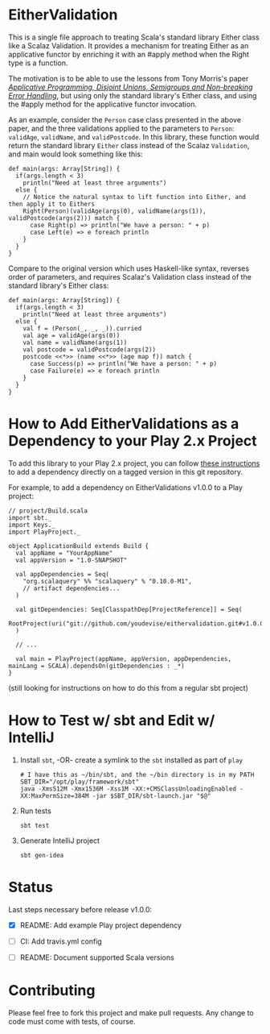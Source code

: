 EitherValidation
================
This is a single file approach to treating Scala's standard library Either class
like a Scalaz Validation. It provides a mechanism for treating Either as an
applicative functor by enriching it with an #apply method when the Right type
is a function.

The motivation is to be able to use the lessons from Tony Morris's paper
[_Applicative Programming, Disjoint Unions, Semigroups and Non-breaking Error Handling_](http://applicative-errors-scala.googlecode.com/svn/artifacts/0.6/pdf/index.pdf),
but using only the standard library's Either class, and using the #apply method
for the applicative functor invocation.

As an example, consider the `Person` case class presented in the above
paper, and the three validations applied to the parameters to `Person`:
`validAge`, `validName`, and `validPostcode`. In this library, these
function would return the standard library `Either` class instead of
the Scalaz `Validation`, and main would look something like this:

    def main(args: Array[String]) {
      if(args.length < 3)
        println("Need at least three arguments")
      else {
        // Notice the natural syntax to lift function into Either, and then apply it to Eithers
        Right(Person)(validAge(args(0), validName(args(1)), validPostcode(args(2))) match {
          case Right(p) => println("We have a person: " + p)
          case Left(e) => e foreach println
        }
      }
    }

Compare to the original version which uses Haskell-like syntax, reverses order of
parameters, and requires Scalaz's Validation class instead of the standard library's
Either class:

    def main(args: Array[String]) {
      if(args.length < 3)
        println("Need at least three arguments")
      else {
        val f = (Person(_, _, _)).curried
        val age = validAge(args(0))
        val name = validName(args(1))
        val postcode = validPostcode(args(2))
        postcode <<*>> (name <<*>> (age map f)) match {
          case Success(p) => println("We have a person: " + p)
          case Failure(e) => e foreach println
        }
      }
    }

How to Add EitherValidations as a Dependency to your Play 2.x Project
=====================================================================
To add this library to your Play 2.x project, you can follow
[these instructions](https://github.com/playframework/Play20/wiki/SBTDependencies)
to add a dependency directly on a tagged version in this git repository.

For example, to add a dependency on EitherValidations v1.0.0 to a Play project:

    // project/Build.scala
    import sbt._
    import Keys._
    import PlayProject._

    object ApplicationBuild extends Build {
      val appName = "YourAppName"
      val appVersion = "1.0-SNAPSHOT"

      val appDependencies = Seq(
        "org.scalaquery" %% "scalaquery" % "0.10.0-M1",
        // artifact dependencies...
      )

      val gitDependencies: Seq[ClasspathDep[ProjectReference]] = Seq(
        RootProject(uri("git://github.com/youdevise/eithervalidation.git#v1.0.0"))
      )

      // ...

      val main = PlayProject(appName, appVersion, appDependencies, mainLang = SCALA).dependsOn(gitDependencies : _*)
    }

(still looking for instructions on how to do this from a regular sbt project)



How to Test w/ sbt and Edit w/ IntelliJ
=======================================

 1. Install `sbt`, -OR- create a symlink to the `sbt` installed as part of `play`

        # I have this as ~/bin/sbt, and the ~/bin directory is in my PATH
        SBT_DIR="/opt/play/framework/sbt"
        java -Xms512M -Xmx1536M -Xss1M -XX:+CMSClassUnloadingEnabled -XX:MaxPermSize=384M -jar $SBT_DIR/sbt-launch.jar "$@"

 2. Run tests

        sbt test

 3. Generate IntelliJ project

        sbt gen-idea


Status
======
Last steps necessary before release v1.0.0:

  * [x] README: Add example Play project dependency
  * [ ] CI: Add travis.yml config
  * [ ] README: Document supported Scala versions


Contributing
============
Please feel free to fork this project and make pull requests. Any change to code
must come with tests, of course.
